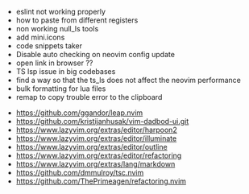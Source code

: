 - eslint not working properly
- how to paste from different registers
- non working null_ls tools
- add mini.icons
- code snippets taker
- Disable auto checking on neovim config update
- open link in browser ??
- TS lsp issue in big codebases
- find a way so that the ts_ls does not affect the neovim performance
- bulk formatting for lua files
- remap to copy trouble error to the clipboard

<!-- plugins to install -->

- https://github.com/ggandor/leap.nvim
- https://github.com/kristijanhusak/vim-dadbod-ui.git
- https://www.lazyvim.org/extras/editor/harpoon2
- https://www.lazyvim.org/extras/editor/illuminate
- https://www.lazyvim.org/extras/editor/outline
- https://www.lazyvim.org/extras/editor/refactoring
- https://www.lazyvim.org/extras/lang/markdown
- https://github.com/dmmulroy/tsc.nvim
- https://github.com/ThePrimeagen/refactoring.nvim
